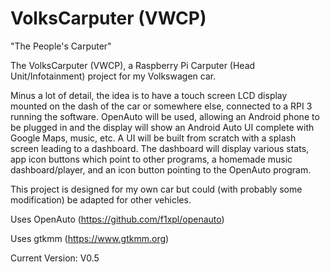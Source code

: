 # VolksCarputer (VWCP)

"The People's Carputer"

The VolksCarputer (VWCP), a Raspberry Pi Carputer (Head Unit/Infotainment) project for my Volkswagen car.

Minus a lot of detail, the idea is to have a touch screen LCD display mounted
on the dash of the car or somewhere else, connected to a RPI 3 running the software.
OpenAuto will be used, allowing an Android phone to be plugged in and the display will
show an Android Auto UI complete with Google Maps, music, etc.
A UI will be built from scratch with a splash screen leading to a dashboard. The dashboard
will display various stats, app icon buttons which point to other programs, a homemade music
dashboard/player, and an icon button pointing to the OpenAuto program.

This project is designed for my own car but could (with probably some modification) be adapted for other vehicles.

Uses OpenAuto (https://github.com/f1xpl/openauto)

Uses gtkmm (https://www.gtkmm.org)

Current Version: V0.5

